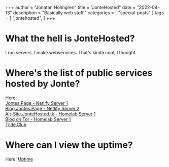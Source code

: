 +++
author = "Jonatan Holmgren"
title = "JonteHosted"
date = "2022-04-13"
description = "Basically web stuff."
categories = [
    "special-posts"
]
tags = [
    "jontehosted",
]
+++
# What the hell is JonteHosted?
I run servers. I make webservices. That's kinda cool, I thought.
# Where's the list of public services hosted by Jonte?
Here:  
[Jontes.Page - Netlify Server 1](https://jontes.page)  
[Blog.Jontes.Page - Netlify Server 2](https://blog.jontes.page)  
[Alt-Site.JonteHosted.tk - Homelab Server 1](https://alt-site.jontehosted.tk)  
[Blog on Tor - Homelab Server 1](http://qzxe4cuzhkv4t5kgpxkz4pzjnutefa2rwe3yjmeam6dn33o27als2zqd.onion/)  
[Tilde.Club](https://tilde.club/~jonte)

# Where can I view the uptime?
Here:
[Uptime](https://uptime.jontehosted.tk/status/web)